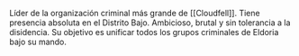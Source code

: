 Líder de la organización criminal más grande de [[Cloudfell]]. Tiene presencia absoluta en el Distrito Bajo. Ambicioso, brutal y sin tolerancia a la disidencia. Su objetivo es unificar todos los grupos criminales de Eldoria bajo su mando.